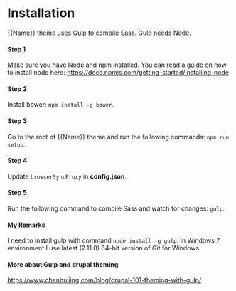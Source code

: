 # Installation

{{Name}} theme uses [Gulp](http://gulpjs.com) to compile Sass. Gulp needs Node.

#### Step 1
Make sure you have Node and npm installed. 
You can read a guide on how to install node here: https://docs.npmjs.com/getting-started/installing-node

#### Step 2
Install bower: `npm install -g bower`.

#### Step 3
Go to the root of {{Name}} theme and run the following commands: `npm run setup`.

#### Step 4
Update `browserSyncProxy` in **config.json**.

#### Step 5
Run the following command to compile Sass and watch for changes: `gulp`.

#### My Remarks
I need to install gulp with command `node install -g gulp`.
In Windows 7 environment I use latest (2.11.0) 64-bit version of Git for Windows.

#### More about Gulp and drupal theming
https://www.chenhuijing.com/blog/drupal-101-theming-with-gulp/
